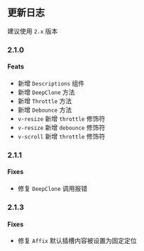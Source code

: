 ## 更新日志

建议使用 `2.x` 版本

### 2.1.0

#### Feats

- 新增 `Descriptions` 组件
- 新增 `DeepClone` 方法
- 新增 `Throttle` 方法
- 新增 `Debounce` 方法
- `v-resize` 新增 `throttle` 修饰符
- `v-resize` 新增 `debounce` 修饰符
- `v-scroll` 新增 `throttle` 修饰符

### 2.1.1

#### Fixes

- 修复 `DeepClone` 调用报错

### 2.1.3

#### Fixes

- 修复 `Affix` 默认插槽内容被设置为固定定位
